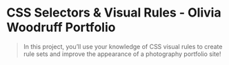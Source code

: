 # CSS Selectors & Visual Rules - Olivia Woodruff Portfolio

> In this project, you’ll use your knowledge of CSS visual rules to create rule sets and improve the appearance of a photography portfolio site!